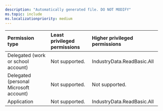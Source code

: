 ```yaml
---
description: "Automatically generated file. DO NOT MODIFY"
ms.topic: include
ms.localizationpriority: medium
---
```


|Permission type|Least privileged permissions|Higher privileged permissions|
|:---|:---|:---|
|Delegated (work or school account)|Not supported.|IndustryData.ReadBasic.All|
|Delegated (personal Microsoft account)|Not supported.|Not supported.|
|Application|Not supported.|IndustryData.ReadBasic.All|

